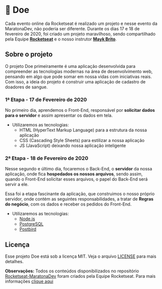 # 📎 Doe

Cada evento online da Rocketseat é realizado um projeto e nesse evento da MaratonaDev, não poderia ser diferente. Durante os dias 17 e 18 de fevereiro de 2020, foi criado um projeto maravilhoso, sendo compartilhado pela Equipe **[Rocketseat](https://github.com/Rocketseat)** e o nosso instrutor **[Mayk Brito](https://github.com/maykbrito)**.

## Sobre o projeto

O projeto Doe primeiramente é uma aplicação desenvolvida para compreender as tecnologias modernas na área de desenvolvimento web, pensando em algo que pode somar em nossa vidas com iniciativas reais. Com isso, a ideia do projeto é construir uma aplicação de cadastro de doadores de sangue.

### 1ª Etapa - 17 de Fevereiro de 2020

No primeiro dia, aprendemos o Front-End, responsável por **solicitar dados para o servidor** e assim apresentar os dados em tela.

- Utilizaremos as tecnologias:
    - HTML (HyperText Markup Language) para a estrutura da nossa aplicação
    - CSS (Cascading Style Sheets) para estilizar a nossa aplicação
    - JS (JavaScript) deixando nossa aplicação inteligente

### 2ª Etapa - 18 de Fevereiro de 2020

Nesse segundo e último dia, focaremos o Back-End, o **servidor** da nossa aplicação, onde fica **hospedados os nossos arquivos**, sendo assim, quando o Front-End solicitar esses arquivos, o papel do Back-End será servir a ele.

Essa foi a etapa fascinante da aplicação, que construimos o nosso próprio servidor, onde contém as seguintes responsabilidades, a tratar de **Regras do negócio**, com os dados e receber os pedidos do Front-End.

- Utilizaremos as tecnologias:
    - [Node.js](https://nodejs.org/en/)
    - [PostgreSQL](https://www.postgresql.org/)
    - [Postbird](https://www.electronjs.org/apps/postbird)

## Licença

Esse projeto Doe está sob a licença MIT. Veja o arquivo [LICENSE](https://github.com/loc-dev/Rocketseat-MaratonaDev/blob/master/LICENSE) para mais detalhes.

**Observações:**
Todos os conteúdos disponibilizados no repositório [Rocketseat-MaratonaDev](https://github.com/loc-dev/Rocketseat-MaratonaDev) foram criados pela Equipe Rocketseat.
Para mais informações [clique aqui](https://rocketseat.com.br/)

